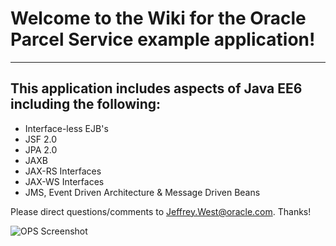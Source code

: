# Welcome to the Wiki for the Oracle Parcel Service example application!  
***
## This application includes aspects of Java EE6 including the following:
* Interface-less EJB's
* JSF 2.0
* JPA 2.0
* JAXB
* JAX-RS Interfaces
* JAX-WS Interfaces
* JMS, Event Driven Architecture & Message Driven Beans

Please direct questions/comments to Jeffrey.West@oracle.com.  Thanks!

![OPS Screenshot](https://raw.github.com/jeffreyawest/oracle-parcel-service/master/ScreenShot.png)


